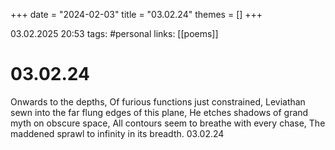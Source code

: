 +++
date = "2024-02-03"
title = "03.02.24"
themes = []
+++

03.02.2025 20:53
tags: #personal
links: [[poems]]

# 03.02.24

Onwards to the depths,
Of furious functions just constrained,
Leviathan sewn into the far flung edges of this plane,
He etches shadows of grand myth on obscure space,
All contours seem to breathe with every chase,
The maddened sprawl to infinity in its breadth.
03.02.24
